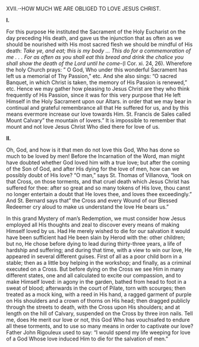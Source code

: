 
XVII.·-HOW MUCH WE ARE OBLIGED TO LOVE JESUS CHRIST.

**I.**

For this purpose He instituted the Sacrament of the Holy Eucharist on the day preceding His death, and gave us the injunction that as often as we should be nourished with His most sacred flesh we should be mindful of His death: _Take ye, and eat; this is my body … This do for a commemoration of me . . . For as often as you shall eat this bread and drink the chalice you shall show the death of the Lord until he come-_(l Cor. xi. 24, 26). Wherefore the holy Church prays: ” O God, Who under this wonderful Sacrament has left us a memorial of Thy Passion,” etc. And she also sings: “O sacred Banquet, in which Christ is taken, the memory of His Passion is renewed,” etc. Hence we may gather how pleasing to Jesus Christ are they who think frequently of His Passion, since it was for this very purpose that He left Himself in the Holy Sacrament upon our Altars. in order that we may bear in continual and grateful remembrance all that He suffered for us, and by this means evermore increase our love towards Him. St. Francis de Sales called Mount Calvary” the mountain of lovers.” It is impossible to remember that mount and not love Jesus Christ Who died there for love of us.

**II.**

Oh, God, and how is it that men do not love this God, Who has done so much to be loved by men! Before the Incarnation of the Word, man might have doubted whether God loved him with a true love; but after the coming of the Son of God, and after His dying for the love of men, how can we possibly doubt of His love? “O man,” says St. Thomas of Villanova, “look on that Cross, on those torments, and that cruel death which Jesus Christ has suffered for thee: after so great and so many tokens of His love, thou canst no longer entertain a doubt that He loves thee, and loves thee exceedingly.” And St. Bernard says that” the Cross and every Wound of our Blessed Redeemer cry aloud to make us understand the love He bears us.”

In this grand Mystery of man’s Redemption, we must consider how Jesus employed all His thoughts and zeal to discover every means of making Himself loved by us. Had He merely wished to die for our salvation it would have been sufficient had He been slain by Herod with the: other children; but no, He chose before dying to lead during thirty-three years, a life of hardship and suffering; and during that time, with a view to win our love, He appeared in several different guises. First of all as a poor child born in a stable; then as a little boy helping in the workshop; and finally, as a criminal executed on a Cross. But before dying on the Cross we see Him in many different states, one and all calculated to excite our compassion, and to make Himself loved: in agony in the garden, bathed from head to foot in a sweat of blood; afterwards in the court of Pilate, torn with scourges; then treated as a mock king, with a reed in His hand, a ragged garment of purple on His shoulders and a crown of thorns on His head; then dragged publicly through the streets to death, with the Cross upon His shoulders; and at length on the hill of Calvary, suspended on the Cross by three iron nails. Tell me, does He merit our love or not, this God Who has vouchsafed to endure all these torments, and to use so many means in order to captivate our love? Father John Rigouleux used to say: “I would spend my life weeping for love of a God Whose love induced Him to die for the salvation of men.”



